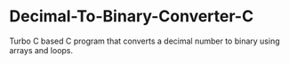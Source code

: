 # Decimal-To-Binary-Converter-C
Turbo C based C program that converts a decimal number to binary using arrays and loops.
